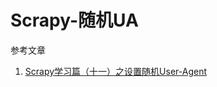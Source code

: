 # Scrapy-随机UA

参考文章

1. [Scrapy学习篇（十一）之设置随机User-Agent](https://www.cnblogs.com/cnkai/p/7401343.html)